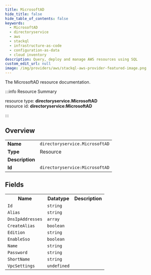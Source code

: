```yaml
---
title: MicrosoftAD
hide_title: false
hide_table_of_contents: false
keywords:
  - MicrosoftAD
  - directoryservice
  - aws
  - stackql
  - infrastructure-as-code
  - configuration-as-data
  - cloud inventory
description: Query, deploy and manage AWS resources using SQL
custom_edit_url: null
image: /img/providers/aws/stackql-aws-provider-featured-image.png
---
```

The MicrosoftAD resource documentation.

:::info Resource Summary

<div class="row">
<div class="providerDocColumn">
<span>resource type:&nbsp;<b>directoryservice.MicrosoftAD</b></span><br />
<span>resource id:&nbsp;<b>directoryservice:MicrosoftAD</b></span><br />
</div>
</div>

:::

## Overview
<table><tbody>
<tr><td><b>Name</b></td><td><code>directoryservice.MicrosoftAD</code></td></tr>
<tr><td><b>Type</b></td><td>Resource</td></tr>
<tr><td><b>Description</b></td><td></td></tr>
<tr><td><b>Id</b></td><td><code>directoryservice:MicrosoftAD</code></td></tr>
</tbody></table>

## Fields
<table><tbody>
<tr><th>Name</th><th>Datatype</th><th>Description</th></tr>
<tr><td><code>Id</code></td><td><code>string</code></td><td></td></tr><tr><td><code>Alias</code></td><td><code>string</code></td><td></td></tr><tr><td><code>DnsIpAddresses</code></td><td><code>array</code></td><td></td></tr><tr><td><code>CreateAlias</code></td><td><code>boolean</code></td><td></td></tr><tr><td><code>Edition</code></td><td><code>string</code></td><td></td></tr><tr><td><code>EnableSso</code></td><td><code>boolean</code></td><td></td></tr><tr><td><code>Name</code></td><td><code>string</code></td><td></td></tr><tr><td><code>Password</code></td><td><code>string</code></td><td></td></tr><tr><td><code>ShortName</code></td><td><code>string</code></td><td></td></tr><tr><td><code>VpcSettings</code></td><td><code>undefined</code></td><td></td></tr>
</tbody></table>